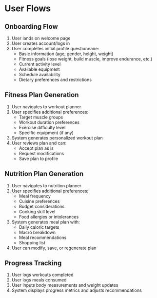 # User Flows

## Onboarding Flow
1. User lands on welcome page
2. User creates account/logs in
3. User completes initial profile questionnaire:
   - Basic information (age, gender, height, weight)
   - Fitness goals (lose weight, build muscle, improve endurance, etc.)
   - Current activity level
   - Available equipment
   - Schedule availability
   - Dietary preferences and restrictions

## Fitness Plan Generation
1. User navigates to workout planner
2. User specifies additional preferences:
   - Target muscle groups
   - Workout duration preferences
   - Exercise difficulty level
   - Specific equipment (if any)
3. System generates personalized workout plan
4. User reviews plan and can:
   - Accept plan as is
   - Request modifications
   - Save plan to profile

## Nutrition Plan Generation
1. User navigates to nutrition planner
2. User specifies additional preferences:
   - Meal frequency
   - Cuisine preferences
   - Budget considerations
   - Cooking skill level
   - Food allergies or intolerances
3. System generates meal plan with:
   - Daily caloric targets
   - Macro breakdown
   - Meal recommendations
   - Shopping list
4. User can modify, save, or regenerate plan

## Progress Tracking
1. User logs workouts completed
2. User logs meals consumed
3. User inputs body measurements and weight updates
4. System displays progress metrics and adjusts recommendations
